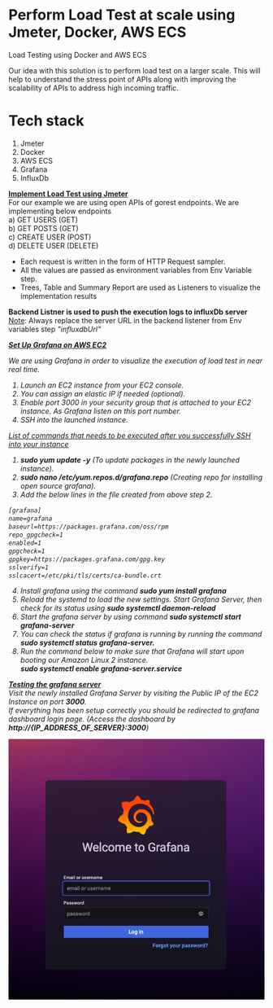 # Perform Load Test at scale using Jmeter, Docker, AWS ECS
Load Testing using Docker and AWS ECS

Our idea with this solution is to perform load test on a larger scale. This will help to understand the stress point of APIs along with improving the scalability of APIs to address high incoming traffic.

# Tech stack
1. Jmeter
2. Docker
3. AWS ECS
4. Grafana
5. InfluxDb

<b><u> Implement Load Test using Jmeter</u></b>    
For our example we are using open APIs of gorest endpoints. We are implementing below endpoints  
a) GET USERS (GET)  
b) GET POSTS (GET)  
c) CREATE USER (POST)  
d) DELETE USER (DELETE)  

* Each request is written in the form of HTTP Request sampler.  
* All the values are passed as environment variables from Env Variable step.  
* Trees, Table and Summary Report are used as Listeners to visualize the implementation results  

<b> Backend Listner is used to push the execution logs to influxDb server </b>  
<u>Note</u>: Always replace the server URL in the backend listener from Env variables step <i>"influxdbUrl"<i>  

<b><u> Set Up Grafana on AWS EC2 </u></b>  

We are using Grafana in order to visualize the execution of load test in near real time.
1. Launch an EC2 instance from your EC2 console.
2. You can assign an elastic IP if needed (optional).
3. Enable port 3000 in your security group that is attached to your EC2 instance. As Grafana listen on this port number.  
4. SSH into the launched instance.

<u>List of commands that needs to be executed after you successfully SSH into your instance</u>  
1. <b>sudo yum update -y</b> (To update packages in the newly launched instance).  
2. <b>sudo nano /etc/yum.repos.d/grafana.repo</b> (Creating repo for installing open source grafana).    
3. Add the below lines in the file created from above step 2.  
```  
[grafana]  
name=grafana  
baseurl=https://packages.grafana.com/oss/rpm  
repo_gpgcheck=1  
enabled=1  
gpgcheck=1  
gpgkey=https://packages.grafana.com/gpg.key  
sslverify=1  
sslcacert=/etc/pki/tls/certs/ca-bundle.crt  
```
4. Install grafana using the command <b>sudo yum install grafana</b>  
5. Reload the systemd to load the new settings. Start Grafana Server, then check for its status using <b>sudo systemctl daemon-reload</b>  
6. Start the grafana server by using command <b>sudo systemctl start grafana-server</b>  
7. You can check the status if grafana is running by running the command <b> sudo systemctl status grafana-server. </b>  
8. Run the command below to make sure that Grafana will start upon booting our Amazon Linux 2 instance.  
<b>sudo systemctl enable grafana-server.service</b>  
 
<b><u> Testing the grafana server </u></b>  
Visit the newly installed Grafana Server by visiting the Public IP of the EC2 Instance on port <b>3000</b>.  
If everything has been setup correctly you should be redirected to grafana dashboard login page. (Access the dashboard by <b>http://{IP_ADDRESS_OF_SERVER}:3000</b>)  

![Alt text](screenshots/screen1.png "Grafana Dashboard")

